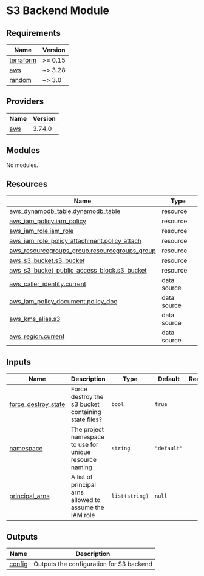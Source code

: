 # S3 Backend Module
<!-- BEGIN_TF_DOCS -->
## Requirements

| Name | Version |
|------|---------|
| <a name="requirement_terraform"></a> [terraform](#requirement\_terraform) | >= 0.15 |
| <a name="requirement_aws"></a> [aws](#requirement\_aws) | ~> 3.28 |
| <a name="requirement_random"></a> [random](#requirement\_random) | ~> 3.0 |

## Providers

| Name | Version |
|------|---------|
| <a name="provider_aws"></a> [aws](#provider\_aws) | 3.74.0 |

## Modules

No modules.

## Resources

| Name | Type |
|------|------|
| [aws_dynamodb_table.dynamodb_table](https://registry.terraform.io/providers/hashicorp/aws/latest/docs/resources/dynamodb_table) | resource |
| [aws_iam_policy.iam_policy](https://registry.terraform.io/providers/hashicorp/aws/latest/docs/resources/iam_policy) | resource |
| [aws_iam_role.iam_role](https://registry.terraform.io/providers/hashicorp/aws/latest/docs/resources/iam_role) | resource |
| [aws_iam_role_policy_attachment.policy_attach](https://registry.terraform.io/providers/hashicorp/aws/latest/docs/resources/iam_role_policy_attachment) | resource |
| [aws_resourcegroups_group.resourcegroups_group](https://registry.terraform.io/providers/hashicorp/aws/latest/docs/resources/resourcegroups_group) | resource |
| [aws_s3_bucket.s3_bucket](https://registry.terraform.io/providers/hashicorp/aws/latest/docs/resources/s3_bucket) | resource |
| [aws_s3_bucket_public_access_block.s3_bucket](https://registry.terraform.io/providers/hashicorp/aws/latest/docs/resources/s3_bucket_public_access_block) | resource |
| [aws_caller_identity.current](https://registry.terraform.io/providers/hashicorp/aws/latest/docs/data-sources/caller_identity) | data source |
| [aws_iam_policy_document.policy_doc](https://registry.terraform.io/providers/hashicorp/aws/latest/docs/data-sources/iam_policy_document) | data source |
| [aws_kms_alias.s3](https://registry.terraform.io/providers/hashicorp/aws/latest/docs/data-sources/kms_alias) | data source |
| [aws_region.current](https://registry.terraform.io/providers/hashicorp/aws/latest/docs/data-sources/region) | data source |

## Inputs

| Name | Description | Type | Default | Required |
|------|-------------|------|---------|:--------:|
| <a name="input_force_destroy_state"></a> [force\_destroy\_state](#input\_force\_destroy\_state) | Force destroy the s3 bucket containing state files? | `bool` | `true` | no |
| <a name="input_namespace"></a> [namespace](#input\_namespace) | The project namespace to use for unique resource naming | `string` | `"default"` | no |
| <a name="input_principal_arns"></a> [principal\_arns](#input\_principal\_arns) | A list of principal arns allowed to assume the IAM role | `list(string)` | `null` | no |

## Outputs

| Name | Description |
|------|-------------|
| <a name="output_config"></a> [config](#output\_config) | Outputs the configuration for S3 backend |
<!-- END_TF_DOCS -->
